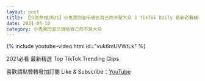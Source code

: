 ```yaml
---
layout: post
title: 【抖音熱搜2021】小鬼我的音乐做给自己而不是大众 1 TikTok Daily 最新必看精選合集2021 04 18
date: 2021-04-18
category: 小鬼我的音乐做给自己而不是大众
---
```


{% include youtube-video.html id="vuk6mUVWtLk" %}

2021必看 最新精選 Top TikTok Trending Clips

喜歡請點贊轉發加訂閱 Like & Subscribe：[YouTube](https://www.youtube.com/channel/UCAoR7VcanIPd04uEq_GIylA/videos)

